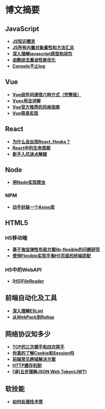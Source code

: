 # 博文摘要

## JavaScript

- **[JS知识概览](./JavaScript相关/JS知识概览)**
- **[JS所有内置对象属性和方法汇总](./JavaScript相关/JS所有内置对象属性和方法汇总)**
- **[深入理解javascript原型和闭包](./JavaScript相关/深入理解javascript原型和闭包)**
- **[由数组去重谈性能优化](./JavaScript相关/由数组去重谈性能优化)**
- **[Console不止log](./JavaScript相关/Console不止log)**

## Vue

- **[Vue组件间通信六种方式（完整版）](./Vue相关/Vue组件间通信六种方式（完整版）)**
- **[Vuex用法详解](./Vue相关/Vuex用法详解)**
- **[Vue官方推荐的风格指南](./Vue相关/Vue官方推荐的风格指南)**
- **[Vue简易实现](./Vue相关/Vue简易实现)**

## React
- **[为什么会出现React_Hooks？](./React相关/为什么会出现React_Hooks？)**
- **[React中的生命周期](./React相关/React中的生命周期)**
- **[新手入坑迷点解疑](./React相关/新手入坑迷点解疑)**

## Node
- **[用Node实现爬虫](./Node相关/用Node实现爬虫)**

### NPM
- **[动手封装一个Axios库](./NPM相关/动手封装一个Axios库)**

## HTML5

### H5移动端

- **[基于淘宝弹性布局方案lib-flexible的问题研究](./HTML5相关/H5移动端/基于淘宝弹性布局方案lib-flexible的问题研究)**
- **[使用Flexible实现手淘H5页面的终端适配](./HTML5相关/H5移动端/使用Flexible实现手淘H5页面的终端适配)**

### H5中的WebAPI

- **[[H5]FileReader](./HTML5相关/H5中的WebAPI/[H5]FileReader)**

## 前端自动化及工具

- **[深入理解ESLint](./前端自动化/深入理解ESLint)**
- **[从WebPack到Rollup](./前端自动化/从WebPack到Rollup)**

## 网络协议知多少

- **[TCP的三次握手和四次挥手](./网络相关/TCP的三次握手和四次挥手)**
- **[你真的了解Cookie和Session吗](./网络相关/你真的了解Cookie和Session吗)**
- **[前端常见跨域解决方案](./网络相关/前端常见跨域解决方案)**
- **[HTTP缓存机制](./网络相关/HTTP缓存机制)**
- **[[译]五步理解JSON Web Token(JWT)](./网络相关/[译]五步理解JSONWebToken（JWT）)**

## 软技能

- **[如何处理技术债](./软技能/如何处理技术债)**